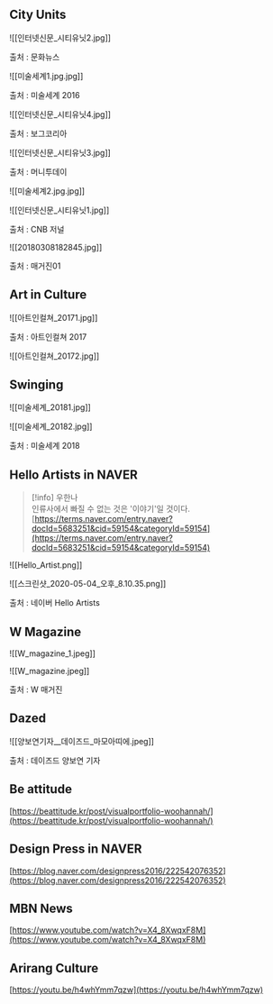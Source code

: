 ## City Units

![[인터넷신문_시티유닛2.jpg]]

출처 : 문화뉴스

![[미술세계1.jpg.jpg]]

출처 : 미술세계 2016

![[인터넷신문_시티유닛4.jpg]]

출처 : 보그코리아

![[인터넷신문_시티유닛3.jpg]]

출처 : 머니투데이

![[미술세계2.jpg.jpg]]

![[인터넷신문_시티유닛1.jpg]]

출처 : CNB 저널

![[20180308182845.jpg]]

출처 : 매거진01

  

## Art in Culture

![[아트인컬쳐_20171.jpg]]

출처 : 아트인컬쳐 2017

![[아트인컬쳐_20172.jpg]]

  

## Swinging

![[미술세계_20181.jpg]]

![[미술세계_20182.jpg]]

출처 : 미술세계 2018

  

  

  

  

  

  

  

  

## Hello Artists in NAVER

> [!info] 우한나  
> 인류사에서 빠질 수 없는 것은 '이야기'일 것이다.  
> [https://terms.naver.com/entry.naver?docId=5683251&cid=59154&categoryId=59154](https://terms.naver.com/entry.naver?docId=5683251&cid=59154&categoryId=59154)  

![[Hello_Artist.png]]

  

  

  

  

![[스크린샷_2020-05-04_오후_8.10.35.png]]

출처 : 네이버 Hello Artists

## W Magazine

![[W_magazine_1.jpeg]]

  

  

  

  

  

  

![[W_magazine.jpeg]]

출처 : W 매거진

## Dazed

![[양보연기자__데이즈드_마모아띠에.jpeg]]

출처 : 데이즈드 양보연 기자

## Be attitude

[https://beattitude.kr/post/visualportfolio-woohannah/](https://beattitude.kr/post/visualportfolio-woohannah/)

## Design Press in NAVER

[https://blog.naver.com/designpress2016/222542076352](https://blog.naver.com/designpress2016/222542076352)

## MBN News

[https://www.youtube.com/watch?v=X4_8XwqxF8M](https://www.youtube.com/watch?v=X4_8XwqxF8M)

## Arirang Culture

[https://youtu.be/h4whYmm7qzw](https://youtu.be/h4whYmm7qzw)